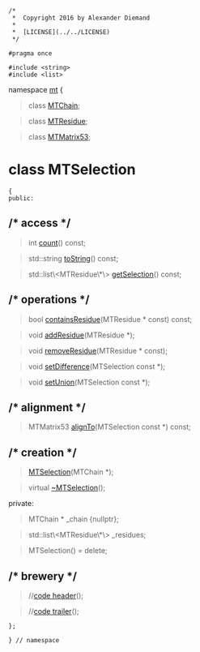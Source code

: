 ~~~ { .cpp }
/*
 *  Copyright 2016 by Alexander Diemand
 *
 *  [LICENSE](../../LICENSE)
 */

#pragma once

#include <string>
#include <list>
~~~

namespace [mt](namespace_mt.list) {

>class [MTChain](MTChain.hpp.md);

>class [MTResidue](MTResidue.hpp.md);

>class [MTMatrix53](MTMatrix53.hpp.md);

# class MTSelection

~~~ { .cpp }
{
public:
~~~

## /* access */

>int [count](MTSelection_access.cpp.md)() const;

>std::string [toString](MTSelection_access.cpp.md)() const;

>std::list\\<MTResidue\\*\\> [getSelection](MTSelection_access.cpp.md)() const;

## /* operations */

>bool [containsResidue](MTSelection_operations.cpp.md)(MTResidue * const) const;

>void [addResidue](MTSelection_operations.cpp.md)(MTResidue *);

>void [removeResidue](MTSelection_operations.cpp.md)(MTResidue * const);

>void [setDifference](MTSelection_operations.cpp.md)(MTSelection const *);

>void [setUnion](MTSelection_operations.cpp.md)(MTSelection const *);

## /* alignment */

>MTMatrix53 [alignTo](MTSelection_alignment.cpp.md)(MTSelection const *) const;

## /* creation */

>[MTSelection](MTSelection_ctor.cpp.md)(MTChain *);

>virtual [~MTSelection](MTSelection_dtor.cpp.md)();

private:

> MTChain * _chain {nullptr};

> std::list\\<MTResidue\\*\\> _residues;

> MTSelection() = delete;

## /* brewery */

>//[code header](MTSelection_-alpha-.md)();

>//[code trailer](MTSelection_-omega-.md)();


~~~ { .cpp }
};

} // namespace
~~~

